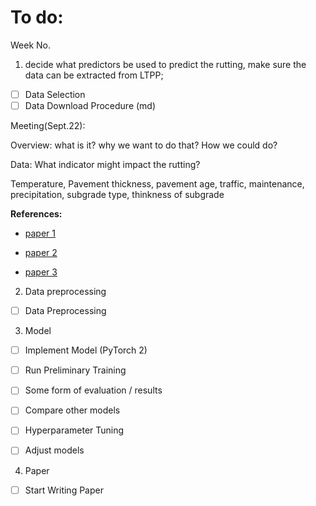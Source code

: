 
# To do:

Week No.
1. decide what predictors be used to predict the rutting, make sure the data can be extracted from LTPP;

- [ ] Data Selection
- [ ] Data Download Procedure (md)

Meeting(Sept.22): 

Overview: 
what is it? 
why we want to do that?
How we could do?

Data: 
What indicator might impact the rutting? 

Temperature, Pavement thickness, pavement age, 
traffic, maintenance, precipitation, subgrade type, thinkness of subgrade

**References:**
- [paper 1](https://pdf.sciencedirectassets.com/271475/1-s2.0-S0950061820X00316/1-s2.0-S0950061820332347/main.pdf?X-Amz-Security-Token=IQoJb3JpZ2luX2VjECEaCXVzLWVhc3QtMSJIMEYCIQCfY7zjXaoewPQhGoKa%2BdgeG%2BGTLtnaOAFBYjKVV4QqRAIhANyYdQeRP1DU4KvdjvlwM0jUSxif9P%2FF1CvjZpMnCzosKrMFCBoQBRoMMDU5MDAzNTQ2ODY1IgzUoluTWACRkYUsFSIqkAVTVnIc1ZzOTG9UmD9oi0JEE2rFRGYLZ%2F1gBA0pNeYOTTQxZgoCJ3KnaOIY66gwX7jd9ELVtSpeCXSwuEyvwqxf0pe9bM%2Bvv2Ld0f8GfzRoqXlNr9El82aq6yAjEKJUgHWHg0KRjbVCcgJc0hEAg8V71xYk%2Fpn6RLqE7vX44BqmKgR1gQ3kesPBm7uvbC%2BPQa758cHtf1KfFeX97c3ejjmwHFqoWPTR%2BB7BxNMcV72aPxis6c6Vyct5dOVKyGZkH%2FQRZETBa%2BSXiGQW99%2FqkEU0Nz%2BamhEe9V8YuxkizYRHmoThG2BqCg0s4Zbjv%2BAyRqExvcfEodI1HLct%2B8Hi8s4t2u7azDylGoTypYvTk1rHGg4MRA2I8BPaNeiXz%2BBsrjglJE29ojtCcNmq1QhAQi1dxMSldQzbjOFmKHvmNfEOQxALSB4LgeTVdsQSVo2MSxpwx0Ndrf0NhMX%2Fwam%2Fm7ycW7tsz1VGLra36OznBredos8TXrRtPjm9WU0Hiw5VdtG1Qoh27Cvi2NobSx408ZpDtQwpNWLNLtYt6Ue3W%2FG%2BNJbOOCYxGnhMEgh5WExdacpurAxe2g8aX05rFcDNrghyU0JvKrT60TOxAS4U5DE8pyLBkEs%2F9QxqLL5fUnPbbATSOSDHnyxASHnB5LrmWgsUKDmn2v3iE8nxPFAnY7NJHPEMgT1eQSbem900EQbbbFd4SDCJheAjvtLtacrF%2BHOBveefs%2BX%2FUvc21xSoEjvP%2FJLahDi6fs3QNAQeG4qZDE2temRJl4TsaPkeRrJ235Sdoz8jhjILVrprMjfMm0Koc%2B5m5xk%2BN%2FDnvE0Xt5HmHuvijH56UZllvvnE7OwMO2IXnbKDH8NqOMGRgHuZz1b%2FGTD3gLeoBjqwAf%2FEKoMY%2BoPnBbIo6R3NL%2B5gwJHjRmpNILzulN%2BCkKlGxuVcEhAtaKSN5vi3iWbNfApg9mkraYFlWdPKku7481jkN6jIYgMIaRYCldE%2BKirjhXorV07ub%2B%2BF%2FqwSB8ZPHbYmYCv7dfSemeSRTJsDb%2BOORdfuBEJWOBSmbkXVvlA%2FX1NIDxmJdtbMiafNIhdY7DtXAtoN523NmGQLr%2BDsq792S3euRjzrPa61ETJ2BS03&X-Amz-Algorithm=AWS4-HMAC-SHA256&X-Amz-Date=20230922T175714Z&X-Amz-SignedHeaders=host&X-Amz-Expires=300&X-Amz-Credential=ASIAQ3PHCVTYZQVWXXOI%2F20230922%2Fus-east-1%2Fs3%2Faws4_request&X-Amz-Signature=88695a109461f372d3f3dfeea6531083041c1c68377761cab9cd283a87cf187d&hash=35c9bb19ea746af7ee919c51a1f041a05c24c2d61d54a6d050b98e8018f89693&host=68042c943591013ac2b2430a89b270f6af2c76d8dfd086a07176afe7c76c2c61&pii=S0950061820332347&tid=spdf-63a84ee3-bd16-4636-a867-7b5be544b252&sid=16921e5f778da340a54b3ae33397d41f0d68gxrqa&type=client&tsoh=d3d3LnNjaWVuY2VkaXJlY3QuY29t&ua=0f165c530e0759070107&rr=80ac6ddbeaeb6828&cc=us)

- [paper 2](https://www.tandfonline.com/doi/pdf/10.1080/10298436.2021.1942466?casa_token=QgMOXzJK9vYAAAAA:KMOofOSCzJRtogFCBSqmUTxcAEtqmBrvLXNA32bl1gkYzJTm1bBaQUlm3fpylx5zzkpTo7-bJWO95tGonw)

- [paper 3](https://pdf.sciencedirectassets.com/271729/1-s2.0-S0968090X16X0006X/1-s2.0-S0968090X16300043/main.pdf?X-Amz-Security-Token=IQoJb3JpZ2luX2VjECIaCXVzLWVhc3QtMSJGMEQCIE6RZoOVxUqbPfpI2FZ3krbanAiG4rKxl6wqUo5EXFZoAiAU8cnHXKHegjwM%2B6Dd9RKzY3MylbLAvBo8yV8ooGHa1CqzBQgbEAUaDDA1OTAwMzU0Njg2NSIMV1CirFGWGrFR2%2FYlKpAFE0ru5fM8K9hjBS57rxLFtsdNEcJRhX6zKP4sQcwpWv%2BojyEgcLeYMDtRQf13wHBYMp8OosdBEHApQkpxXXxiovUqOl8KeNzD3U9Y3UbkArdBRycg8bAw4VCybZcN%2BA5L%2F2%2BSFNEF%2BKnZnBzIxH%2By9wyH3%2BHWcBBQtdZCU8jTh5Hm%2FPXhetHuvrJRVLl8it14b9zQx3%2FSGrB%2Bd2PVHBnLvsAf1TnvUnZMeBY3uIoOSZKgmolCAbWGJLKtrzwN%2BNBNzRRMY1pmH0PbwfAtr1z47az%2F3bRhuviKJFZxmyxN3rtZ5DOJiNNXqy0KzSLYx4xaT3pUO1iZu9qjfU7Z9P9J51ZDKijYz2DC8sj3nqS%2B5F1OKG6etNa9EB6esGRel4N%2BdhFkOm4t3kwrsv61PSH12Xcr9gFn6qCzvUpF6H67eWpC0FHDc74wxqopi6i%2Bfd7PlD02w9AQ0REmng84Xm3D2nBy2%2FcNQMphxsW4p%2BbFVP%2B7KbolPbyN%2BmwJOD9MEaFyi%2BjakAh9E6DfUytkQ36AsGCQVbuaAnU4%2Fu5hU%2BrVzWhlFBxlCOi%2BjAqTJUFnuoTRbvfKMXKNU72LZKyUz2QTEoNspI2PsNbR4rH2E7EJbLP3BQFbrx%2BwyrJBKwDdvXeP2OOUzHGHHb41nO4VuLA1YRNbJcuZYx6L3BNatWLeEbD9AJ%2Bc11OKH0qlbw7J5YyJkj7oQRLt7eY5lOZ7nrzj4%2BzVJSDHetjCt2W2GC2%2FjuwhgDYR%2FkBMpWX8exP8ffuOkYlgrlD4VcblpSzb2H2z6s0cG%2Bh%2BOh%2B2cPXFtVRbPW0zCO780gPzBJ%2Bzdan56XpBL41m%2BWFIp8%2BuQgFnxjUoLeXyrTAc9X19mM62FNR45Uww0Ka3qAY6sgGnNKU15P%2FjYDF24tF0%2B8L9esLNB2xXjFvXmvBbHtaiJywgI%2FA4t7ipx7Idf7tRIauPBVZaWBqTOdfG4qFV5PVc5YX3pyr4xP943NKDtbzpYrFt2AJhcTxLZQLCl2eilNvPjZnRaACdzMix5XyNkGy3bGpt3SREelcVmI1mVbM3B3AcAyjpFg6ptT25kujMxB0d5oc%2FinZMldVrbseagEmZOOmRlm63YcADc%2FCcSU2LiQrp&X-Amz-Algorithm=AWS4-HMAC-SHA256&X-Amz-Date=20230922T191951Z&X-Amz-SignedHeaders=host&X-Amz-Expires=300&X-Amz-Credential=ASIAQ3PHCVTYSMEXLK6M%2F20230922%2Fus-east-1%2Fs3%2Faws4_request&X-Amz-Signature=f90c9b2deb31e6c7a9075856c11752bf0b72ab4a0797594b3f59751b1d07cb52&hash=caa8062180d791681b4c2540777d5ecdb2e2a3862db57178f81bc1ad2743ca33&host=68042c943591013ac2b2430a89b270f6af2c76d8dfd086a07176afe7c76c2c61&pii=S0968090X16300043&tid=spdf-2448b1ff-8e77-485a-a691-de854f5454df&sid=16921e5f778da340a54b3ae33397d41f0d68gxrqa&type=client&tsoh=d3d3LnNjaWVuY2VkaXJlY3QuY29t&ua=0f165c530e070a550050&rr=80ace6e509bcc371&cc=us)



2. Data preprocessing

- [ ] Data Preprocessing

3. Model

- [ ] Implement Model (PyTorch 2)
- [ ] Run Preliminary Training
- [ ] Some form of evaluation / results


- [ ] Compare other models

- [ ] Hyperparameter Tuning
- [ ] Adjust models

4. Paper

- [ ] Start Writing Paper



